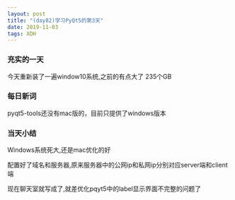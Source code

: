```yaml
---  
layout: post  
title: "(day82)学习PyQt5的第3天"   
date: 2019-11-03
tags: XDH    
---  
```


### 充实的一天
今天重新装了一遍window10系统,之前的有点大了
235个GB
### 每日新词
pyqt5-tools还没有mac版的，目前只提供了windows版本

### 当天小结

Windows系统死大,还是mac优化的好

配置好了域名和服务器,原来服务器中的公网ip和私网ip分别对应server端和client端

现在聊天室就写成了,就差优化pqyt5中的label显示界面不完整的问题了
